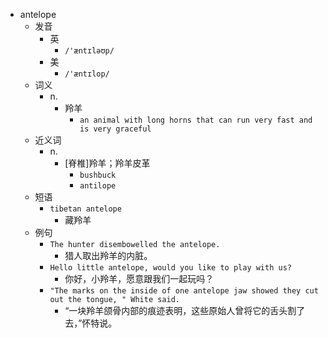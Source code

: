 - antelope
  - 发音
    - 英
      - `/'æntɪləʊp/`
    - 美
      - `/'æntɪlop/`
  - 词义
    - n.
      - 羚羊
        - `an animal with long horns that can run very fast and is very graceful`
  - 近义词
    - n.
      - [脊椎]羚羊；羚羊皮革
        - `bushbuck`
        - `antilope`
  - 短语
    - `tibetan antelope`
      - 藏羚羊 
  - 例句
    - `The hunter disembowelled the antelope.`
      - 猎人取出羚羊的内脏。
    - `Hello little antelope, would you like to play with us?`
      - 你好，小羚羊，愿意跟我们一起玩吗？
    - `"The marks on the inside of one antelope jaw showed they cut out the tongue, " White said.`
      - “一块羚羊颌骨内部的痕迹表明，这些原始人曾将它的舌头割了去，”怀特说。

